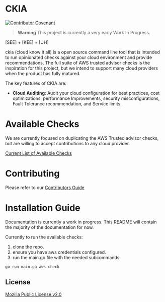 # CKIA
[![Contributor Covenant](https://img.shields.io/badge/Contributor%20Covenant-2.1-4baaaa.svg)](code_of_conduct.md)
> **Warning**
> This project is currently a very early Work In Progress.

\[SEE\] + \[KEE\] + \[UH\]

ckia (cloud know it all) is a open source command line tool that is intended to run opinionated checks against your cloud environment and provide recommendations. The full suite of AWS trusted advisor checks is the inspiration for this project, but we intend to support many cloud providers when the product has fully matured. 

The key features of CKIA are:

- **Cloud Auditing**: Audit your cloud configuration for best practices, cost optimizations, performance Improvements, security misconfigurations, Fault Tolerance recommendation, and Service limits. 

# Available Checks

We are currently focused on duplicating the AWS Trusted advisor checks, but are willing to accept contributions to any cloud provider.

[Current List of Available Checks](AVAILABLE_CHECKS.md)

# Contributing

Please refer to our [Contributors Guide](CONTRIBUTORS.md)

# Installation Guide

Documentation is currently a work in progress. This README will contain the majority of the documentation for now. 

Currently to run the available checks:

1. clone the repo.
2. ensure you have aws credentials configured.
3. run the main.go file with the needed subcommands.

```
go run main.go aws check
```

## License

[Mozilla Public License v2.0](https://github.com/brittandeyoung/ckia/blob/main/LICENSE)